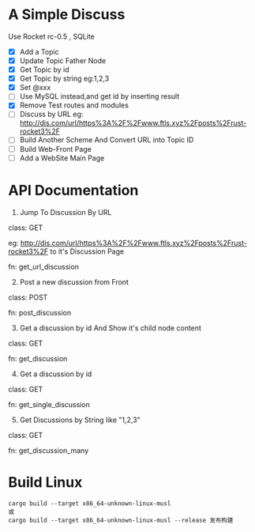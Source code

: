 # A Simple Discuss

Use Rocket rc-0.5 , SQLite

- [x] Add a Topic
- [x] Update Topic Father Node
- [x] Get Topic by id
- [x] Get Topic by string eg:1,2,3
- [x] Set @xxx 
- [ ] Use MySQL instead,and get id by inserting result
- [x] Remove Test routes and modules
- [ ] Discuss by URL eg: http://dis.com/url/https%3A%2F%2Fwww.ftls.xyz%2Fposts%2Frust-rocket3%2F
- [ ] Build Another Scheme And Convert URL into Topic ID
- [ ] Build Web-Front Page
- [ ] Add a WebSite Main Page

# API Documentation

1. Jump To Discussion By URL

class: GET

eg: http://dis.com/url/https%3A%2F%2Fwww.ftls.xyz%2Fposts%2Frust-rocket3%2F to it's Discussion Page

fn: get_url_discussion

2. Post a new discussion from Front

class: POST

fn: post_discussion

3. Get a discussion by id And Show it's child node content

class: GET

fn: get_discussion

4. Get a discussion by id

class: GET

fn: get_single_discussion

5. Get Discussions by String like "1,2,3"

class: GET

fn: get_discussion_many

# Build Linux

```
cargo build --target x86_64-unknown-linux-musl
或
cargo build --target x86_64-unknown-linux-musl --release 发布构建
```